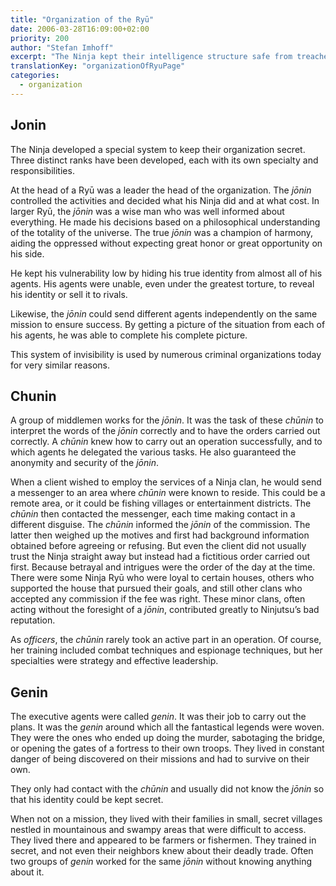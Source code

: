 ```yaml
---
title: "Organization of the Ryū"
date: 2006-03-28T16:09:00+02:00
priority: 200
author: "Stefan Imhoff"
excerpt: "The Ninja kept their intelligence structure safe from treachery through a special ranking system of leaders, middlemen, and executive agents. In the best-case scenario, the executing agents didn’t even know their clients, so they couldn’t reveal anything about them."
translationKey: "organizationOfRyuPage"
categories:
  - organization
---
```


## Jonin

The Ninja developed a special system to keep their organization secret. Three distinct ranks have been developed, each with its own specialty and responsibilities.

At the head of a Ryū was a leader the head of the organization. The _jōnin_ controlled the activities and decided what his Ninja did and at what cost. In larger Ryū, the _jōnin_ was a wise man who was well informed about everything. He made his decisions based on a philosophical understanding of the totality of the universe. The true _jōnin_ was a champion of harmony, aiding the oppressed without expecting great honor or great opportunity on his side.

He kept his vulnerability low by hiding his true identity from almost all of his agents. His agents were unable, even under the greatest torture, to reveal his identity or sell it to rivals.

Likewise, the _jōnin_ could send different agents independently on the same mission to ensure success. By getting a picture of the situation from each of his agents, he was able to complete his complete picture.

This system of invisibility is used by numerous criminal organizations today for very similar reasons.

## Chunin

A group of middlemen works for the _jōnin_. It was the task of these _chūnin_ to interpret the words of the _jōnin_ correctly and to have the orders carried out correctly. A _chūnin_ knew how to carry out an operation successfully, and to which agents he delegated the various tasks. He also guaranteed the anonymity and security of the _jōnin_.

When a client wished to employ the services of a Ninja clan, he would send a messenger to an area where _chūnin_ were known to reside. This could be a remote area, or it could be fishing villages or entertainment districts. The _chūnin_ then contacted the messenger, each time making contact in a different disguise. The _chūnin_ informed the _jōnin_ of the commission. The latter then weighed up the motives and first had background information obtained before agreeing or refusing. But even the client did not usually trust the Ninja straight away but instead had a fictitious order carried out first. Because betrayal and intrigues were the order of the day at the time. There were some Ninja Ryū who were loyal to certain houses, others who supported the house that pursued their goals, and still other clans who accepted any commission if the fee was right. These minor clans, often acting without the foresight of a _jōnin_, contributed greatly to Ninjutsu’s bad reputation.

As _officers_, the _chūnin_ rarely took an active part in an operation. Of course, her training included combat techniques and espionage techniques, but her specialties were strategy and effective leadership.

## Genin

The executive agents were called _genin_. It was their job to carry out the plans. It was the _genin_ around which all the fantastical legends were woven. They were the ones who ended up doing the murder, sabotaging the bridge, or opening the gates of a fortress to their own troops. They lived in constant danger of being discovered on their missions and had to survive on their own.

They only had contact with the _chūnin_ and usually did not know the _jōnin_ so that his identity could be kept secret.

When not on a mission, they lived with their families in small, secret villages nestled in mountainous and swampy areas that were difficult to access. They lived there and appeared to be farmers or fishermen. They trained in secret, and not even their neighbors knew about their deadly trade. Often two groups of _genin_ worked for the same _jōnin_ without knowing anything about it.
